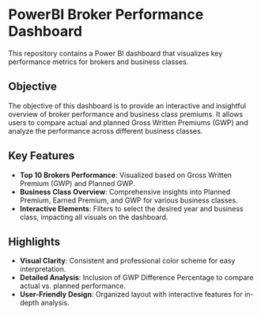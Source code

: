 # PowerBI Broker Performance Dashboard

This repository contains a Power BI dashboard that visualizes key performance metrics for brokers and business classes.

## Objective

The objective of this dashboard is to provide an interactive and insightful overview of broker performance and business class premiums. It allows users to compare actual and planned Gross Written Premiums (GWP) and analyze the performance across different business classes.

## Key Features

- **Top 10 Brokers Performance**: Visualized based on Gross Written Premium (GWP) and Planned GWP.
- **Business Class Overview**: Comprehensive insights into Planned Premium, Earned Premium, and GWP for various business classes.
- **Interactive Elements**: Filters to select the desired year and business class, impacting all visuals on the dashboard.

## Highlights

- **Visual Clarity**: Consistent and professional color scheme for easy interpretation.
- **Detailed Analysis**: Inclusion of GWP Difference Percentage to compare actual vs. planned performance.
- **User-Friendly Design**: Organized layout with interactive features for in-depth analysis.

